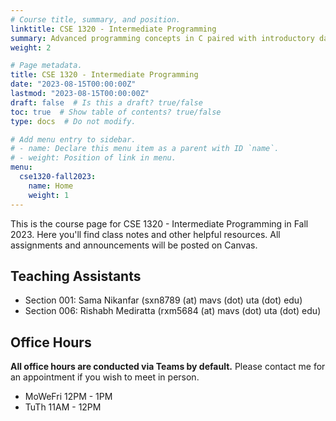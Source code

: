 ```yaml
---
# Course title, summary, and position.
linktitle: CSE 1320 - Intermediate Programming
summary: Advanced programming concepts in C paired with introductory data structures and algorithms.
weight: 2

# Page metadata.
title: CSE 1320 - Intermediate Programming
date: "2023-08-15T00:00:00Z"
lastmod: "2023-08-15T00:00:00Z"
draft: false  # Is this a draft? true/false
toc: true  # Show table of contents? true/false
type: docs  # Do not modify.

# Add menu entry to sidebar.
# - name: Declare this menu item as a parent with ID `name`.
# - weight: Position of link in menu.
menu:
  cse1320-fall2023:
    name: Home
    weight: 1
---
```


This is the course page for CSE 1320 - Intermediate Programming in Fall 2023. Here you'll find class notes and other helpful resources. All assignments and announcements will be posted on Canvas.

## Teaching Assistants

- Section 001: Sama Nikanfar (sxn8789 (at) mavs (dot) uta (dot) edu)
- Section 006: Rishabh Mediratta (rxm5684 (at) mavs (dot) uta (dot) edu)

## Office Hours

**All office hours are conducted via Teams by default.** Please contact me for an appointment if you wish to meet in person.

- MoWeFri 12PM - 1PM
- TuTh 11AM - 12PM
